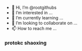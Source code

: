 - 👋 Hi, I’m @rootgithubs
- 👀 I’m interested in ...
- 🌱 I’m currently learning ...
- 💞️ I’m looking to collaborate on ...
- 📫 How to reach me ...

<!---
rootgithubs/rootgithubs is a ✨ special ✨ repository because its `README.md` (this file) appears on your GitHub profile.
You can click the Preview link to take a look at your changes.
--->
### protokc shaoxing
